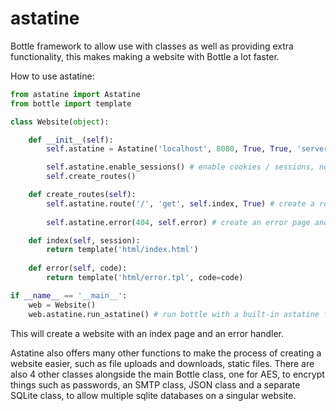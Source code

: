 # astatine

Bottle framework to allow use with classes as well as providing extra functionality, this makes making a website with Bottle a lot faster.

How to use astatine:

```py
from astatine import Astatine
from bottle import template

class Website(object):

    def __init__(self):
        self.astatine = Astatine('localhost', 8080, True, True, 'server', True, 'data.db') # initialize class

        self.astatine.enable_sessions() # enable cookies / sessions, not required to create a website
        self.create_routes() 

    def create_routes(self):
        self.astatine.route('/', 'get', self.index, True) # create a route and link it to a function
        
        self.astatine.error(404, self.error) # create an error page and link it to a function

    def index(self, session):
        return template('html/index.html')
    
    def error(self, code):
        return template('html/error.tpl', code=code)

if __name__ == '__main__':
    web = Website()
    web.astatine.run_astatine() # run bottle with a built-in astatine function
```

This will create a website with an index page and an error handler.

Astatine also offers many other functions to make the process of creating a website easier, 
such as file uploads and downloads, static files.
There are also 4 other classes alongside the main Bottle class, one for AES, 
to encrypt things such as passwords, an SMTP class, 
JSON class and a separate SQLite class, to allow multiple sqlite databases on a singular website.
